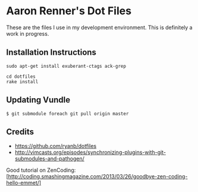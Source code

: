 Aaron Renner's Dot Files
========================

These are the files I use in my development environment. This is definitely a work in progress.

Installation Instructions
-------------------------

    sudo apt-get install exuberant-ctags ack-grep

    cd dotfiles
    rake install

Updating Vundle
---------------

```
$ git submodule foreach git pull origin master
```


Credits
-------

* https://github.com/ryanb/dotfiles
* http://vimcasts.org/episodes/synchronizing-plugins-with-git-submodules-and-pathogen/

Good tutorial on ZenCoding: [http://coding.smashingmagazine.com/2013/03/26/goodbye-zen-coding-hello-emmet/]
